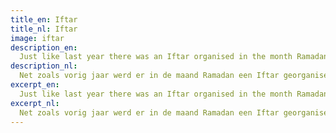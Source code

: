 ```yaml
---
title_en: Iftar
title_nl: Iftar
image: iftar
description_en:
  Just like last year there was an Iftar organised in the month Ramadan. The purpose of the Iftar is, next to breaking the fasting period, to be in a nice environment surrounded by people that you love. And of course the association is an ideal place for that!
description_nl:
  Net zoals vorig jaar werd er in de maand Ramadan een Iftar georganiseerd. De Iftar is naast het verbreken van het vasten, ook gecentreerd rondom de gezelligheid in het bijzijn van mensen die je lief hebt. En daar is de vereniging natuurlijk een ideale plek voor!
excerpt_en:
  Just like last year there was an Iftar organised in the month Ramadan. The purpose of the Iftar is, next to breaking the fasting period, to be in a nice environment surrounded by people that you love. And of course the association is an ideal place for that!
excerpt_nl:
  Net zoals vorig jaar werd er in de maand Ramadan een Iftar georganiseerd. De Iftar is naast het verbreken van het vasten, ook gecentreerd rondom de gezelligheid in het bijzijn van mensen die je lief hebt. En daar is de vereniging natuurlijk een ideale plek voor!
---
```

